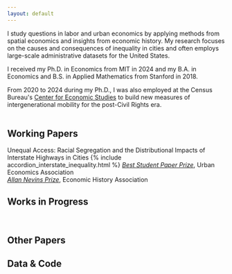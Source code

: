 ```yaml
---
layout: default
---
```

I study questions in labor and urban economics by applying methods from spatial economics and insights from economic history. My research focuses on the causes and consequences of inequality in cities and often employs large-scale administrative datasets for the United States. 

I received my Ph.D. in Economics from MIT  in 2024 and my B.A. in Economics and B.S. in Applied Mathematics from Stanford in 2018. 

From 2020 to 2024 during my Ph.D., I was also employed at the Census Bureau's [Center for Economic Studies](https://www.census.gov/programs-surveys/ces.html) to build new measures of intergenerational mobility for the post-Civil Rights era.
<br>
<br>
## Working Papers
Unequal Access: Racial Segregation and the Distributional Impacts of Interstate Highways in Cities
{% include accordion_interstate_inequality.html %}
[_Best Student Paper Prize_](https://urbaneconomics.org/meetings/awards.html#:~:text=17th%20North%20American%20Meeting%20of,of%20Interstate%20Highways%20in%20Cities%22.), Urban Economics Association<br>
[_Allan Nevins Prize_](https://eh.net/nevins-prize/), Economic History Association

## Works in Progress
<br>

## Other Papers


## Data & Code
